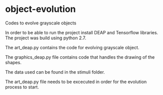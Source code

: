 # object-evolution
Codes to evolve grayscale objects

In order to be able to run the project install DEAP and Tensorflow libraries. The project was build using python 2.7. 

The art_deap.py contains the code for evolving grayscale object.

The graphics_deap.py file contains code that handles the drawing of the shapes.

The data used can be found in the stimuli folder.

The art_deap.py file needs to be excecuted in order for the evolution process to start.
